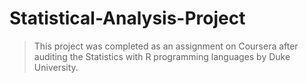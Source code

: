 # Statistical-Analysis-Project
>This project was completed as an assignment on Coursera after auditing the Statistics with R programming languages by Duke University.
